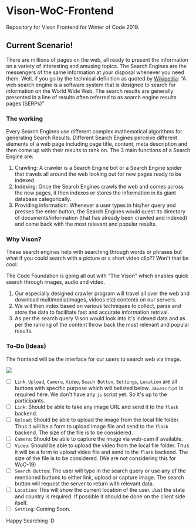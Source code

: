 # Vison-WoC-Frontend
Repository for Vison Frontend for Winter of Code 2019.

## Current Scenario!

There are millions of pages on the web, all ready to present the information on a variety of interesting and amusing topics. The Search Engines are the messengers of the same information at your disposal whenever you need them. Well, if you go by the technical definition as quoted by [Wikipedia](https://en.wikipedia.org/wiki/Web_search_engine):
“A web search engine is a software system that is designed to search for information on the World Wide Web. The search results are generally presented in a line of results often referred to as search engine results pages (SERPs)”

### The working

Every Search Engines use different complex mathematical algorithms for generating Search Results. Different Search Engines perceive different elements of a web page including page title, content, meta description and then come up with their results to rank on.
The 3 main functions of a Search Engine are:

1. Crawling: A crawler is a Search Engine bot or a Search Engine spider that travels all around the web looking out for new pages ready to be indexed.
2. Indexing: Once the Search Engines crawls the web and comes across the new pages, it then indexes or stores the information in its giant database categorically.
3. Providing information: Whenever a user types in his/her query and presses the enter button, the Search Engines would quest its directory of documents/information (that has already been crawled and indexed) and come back with the most relevant and popular results.

### Why Vison?

These search engines help with searching through words or phrases but what if you could search with a picture or a short video clip?? Won't that be cool.

The Code Foundation is going all out with "The Vison" which enables quick search through images, audio and video.

1. Our especially designed crawler program will travel all over the web and download multimedia(images, videos etc) contents on our servers.
2. We will then index based on various techniques to collect, parse and store the data to facilitate fast and accurate information retrival. 
3. As per the search query Vison would look into it's indexed data and as per the ranking of the content throw back the most relevant and popular results.

### To-Do  (Ideas) 

The frontend will be the interface for our users to search web via image. 

![](E:\Vison-WoC-Frontend\images\frontend2.png)

- [ ] `Link`, `Upload`, `Camera`, `Video`, `Seach Button`, `Settings`, `Location`  are all buttons with specific purpose which will belisted below. `Javascript` is required here. We don't have any `js` script yet. So it's up to the participants. 
- [ ] `Link`: Should be able to take any image URL and send it to the `flask` backend. 
- [ ] `Upload`: Should be able to upload the image from the local file folder. Thus it will be a form to upload image file and send to the `flask` backend. The size of the file is to be considered.
- [ ] `Camera`: Should be able to capture the image via web-cam if available. 
- [ ] `Video`: Should be able to upload the video from the local file folder. Thus it will be a form to upload video file and send to the `flask` backend. The size of the file is to be considered. (We are not considering this for WoC-19)
- [ ] `Search Button`: The user will type in the search query or use any of the mentioned buttons to either link, upload or capture image. The search button will request the server to return with relevant data. 
- [ ] `Location`: This will show the current location of the user. Just the state and country is required. If possible it should be done on the client side itself. 
- [ ] `Setting`: Coming Soon.

Happy Searching :D